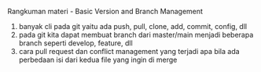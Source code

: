 Rangkuman materi - Basic Version and Branch Management
1. banyak cli pada git yaitu ada push, pull, clone, add, commit, config, dll
2. pada git kita dapat membuat branch dari master/main menjadi beberapa branch seperti develop, feature, dll
3. cara pull request dan conflict management yang terjadi apa bila ada perbedaan isi dari kedua file yang ingin di merge